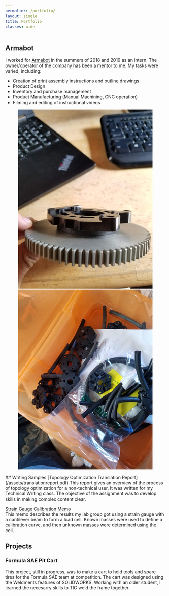 ```yaml
---
permalink: /portfolio/
layout: single
title: Portfolio
classes: wide
---
```

## Armabot
I worked for [Armabot](https://www.armabot.com/) in the summers
of 2018 and 2019 as an intern. The owner/operator of the company has been
a mentor to me. My tasks were varied, including:
* Creation of print assembly instructions and outline drawings
* Product Design
* Inventory and purchase management
* Product Manufacturing (Manual Machining, CNC operation)
* Filming and editing of instructional videos

<figure class="half">
    <a href="/assets/images/20180711_165852.jpg">
	<img src="/assets/images/20180711_165852.jpg"></a>
    <a href="/assets/images/20180823_133114.jpg">
	<img src="/assets/images/20180823_133114.jpg"></a>
</figure>
## Writing Samples
[Topology Optimization Translation Report](/assets/translationreport.pdf)  
This report gives an overview of the process of topology optimization for a
non-technical user. It was written for my Technical Writing class. The
objective of the assignment was to develop skills in making complex content
clear.

[Strain Gauge Calibration Memo](/assets/strainmemo.pdf)  
This memo describes the results my lab group got using a strain gauge with
a cantilever beam to form a load cell. Known masses were used to define a
calibration curve, and then unknown masses were determined using the cell.

## Projects
### Formula SAE Pit Cart
This project, still in progress, was to make a cart to hold tools and
spare tires for the Formula SAE team at competition. The cart was
designed using the Weldments features of SOLIDWORKS. Working with
an older student, I learned the necesarry skills to TIG weld the
frame together. 
